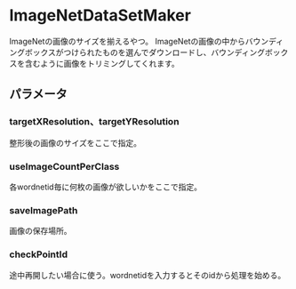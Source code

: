 # ImageNetDataSetMaker
ImageNetの画像のサイズを揃えるやつ。
ImageNetの画像の中からバウンディングボックスがつけられたものを選んでダウンロードし、バウンディングボックスを含むように画像をトリミングしてくれます。
## パラメータ
### targetXResolution、targetYResolution
整形後の画像のサイズをここで指定。
### useImageCountPerClass
各wordnetid毎に何枚の画像が欲しいかをここで指定。
### saveImagePath
画像の保存場所。
### checkPointId
途中再開したい場合に使う。wordnetidを入力するとそのidから処理を始める。
